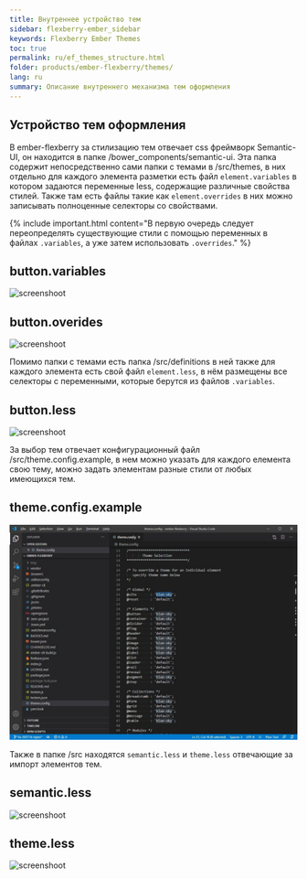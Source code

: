 ```yaml
---
title: Внутреннее устройство тем
sidebar: flexberry-ember_sidebar
keywords: Flexberry Ember Themes
toc: true
permalink: ru/ef_themes_structure.html
folder: products/ember-flexberry/themes/
lang: ru
summary: Описание внутреннего механизма тем оформления
---
```


## Устройство тем оформления

В ember-flexberry за стилизацию тем отвечает css фреймворк Semantic-UI, он находится в папке /bower_components/semantic-ui.
Эта папка содержит непосредственно сами папки с темами в /src/themes, в них отдельно для каждого элемента разметки есть файл
`element.variables` в котором задаются переменные less, содержащие различные свойства стилей. Также там есть файлы такие как
`element.overrides` в них можно записывать полноценные селекторы со свойствами.

{% include important.html content="В первую очередь следует переопределять существующие стили с помощью переменных в файлах `.variables`, а уже затем использовать `.overrides`." %}

## button.variables
![screenshoot](/images/pages/img_themes/screenshots/variables.jpg)

## button.overides
![screenshoot](/images/pages/img_themes/screenshots/overrides.jpg)

Помимо папки с темами есть папка /src/definitions в ней также для каждого элемента есть свой файл `element.less`, в нём
размещены все селекторы с переменными, которые берутся из файлов `.variables`.

## button.less
![screenshoot](/images/pages/img_themes/screenshots/less.jpg)

За выбор тем отвечает конфигурационный файл /src/theme.config.example, в нем можно указать для каждого елемента свою тему,
можно задать элементам разные стили от любых имеющихся тем.

## theme.config.example
![screenshoot](/images/pages/img_themes/screenshots/config_theme.jpg)

Также в папке /src находятся `semantic.less` и `theme.less` отвечающие за импорт элементов тем.

## semantic.less
![screenshoot](/images/pages/img_themes/screenshots/semantic_less.jpg)

## theme.less
![screenshoot](/images/pages/img_themes/screenshots/theme_less.jpg)
